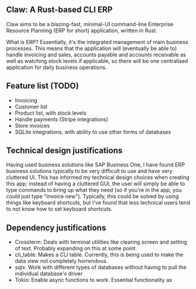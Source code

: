 ## Claw: A Rust-based CLI ERP
Claw aims to be a blazing-fast, minimal-UI command-line Enterprise Resource Planning (ERP for short) application, written in Rust.

What is ERP? Essentially, it's the integrated management of main business processes. This means that the application will (eventually be able to) handle invoicing and sales, accounts payable and accounts receivable as well as watching stock levels if applicable, so there will be one centralised application for daily business operations. 

## Feature list (TODO)
- Invoicing
- Customer list
- Product list, with stock levels
- Handle payments (Stripe integrations)
- Store invoices
- SQLite integrations, with ability to use other forms of databases


## Technical design justifications
Having used business solutions like SAP Business One, I have found ERP business solutions typically to be very difficult to use and have very cluttered UI. This has informed my technical design choices when creating this app; instead of having a cluttered GUI, the user will simply be able to type commands to bring up what they need (so if you're in the app, you could just type "invoice new"). Typically, this could be solved by using things like keyboard shortcuts, but I've found that less technical users tend to not know how to set keyboard shortcuts.

## Dependency justifications
- Crossterm: Deals with terminal utilities like clearing screen and setting of text. Probably expanding on this at some point.
- cli_table: Makes a CLI table. Currently, this is being used to make the data view not completely horrendous.
- sqlx: Work with different types of databases without having to pull the individual database's driver
- Tokio: Enable async functions to work. Essential functionality as 